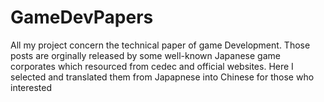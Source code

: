 GameDevPapers
=============

All my project concern the technical paper of game Development. Those posts are orginally released by some well-known Japanese game corporates which resourced from cedec and official websites. Here I selected and translated them from Japapnese into Chinese for those who interested

